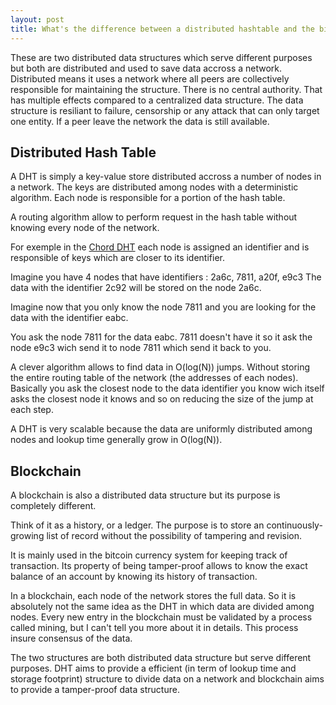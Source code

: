 ```yaml
---
layout: post
title: What's the difference between a distributed hashtable and the bitcoin blockchain?
---
```


These are two distributed data structures which serve different purposes but
both are distributed and used to save data accross a network.  Distributed means
it uses a network where all peers are collectively responsible for maintaining
the structure. There is no central authority. That has multiple effects compared
to a centralized data structure. The data structure is resiliant to failure,
censorship or any attack that can only target one entity.  If a peer leave the
network the data is still available.

## Distributed Hash Table

A DHT is simply a key-value store distributed accross a number of nodes in a
network. The keys are distributed among nodes with a deterministic
algorithm. Each node is responsible for a portion of the hash table.

A routing algorithm allow to perform request in the hash table without knowing
every node of the network.

For exemple in the
[Chord DHT](https://en.wikipedia.org/wiki/Chord_%28peer-to-peer%29) each node is
assigned an identifier and is responsible of keys which are closer to its
identifier.

Imagine you have 4 nodes that have identifiers : 2a6c, 7811, a20f, e9c3 The data
with the identifier 2c92 will be stored on the node 2a6c.

Imagine now that you only know the node 7811 and you are looking for the data
with the identifier eabc.

You ask the node 7811 for the data eabc. 7811 doesn't have it so it ask the node
e9c3 wich send it to node 7811 which send it back to you.

A clever algorithm allows to find data in O(log(N)) jumps. Without storing the
entire routing table of the network (the addresses of each nodes). Basically you
ask the closest node to the data identifier you know wich itself asks the
closest node it knows and so on reducing the size of the jump at each step.

A DHT is very scalable because the data are uniformly distributed among nodes
and lookup time generally grow in O(log(N)).

## Blockchain

A blockchain is also a distributed data structure but its purpose is completely
different.

Think of it as a history, or a ledger. The purpose is to store an
continuously-growing list of record without the possibility of tampering and
revision.

It is mainly used in the bitcoin currency system for keeping track of
transaction. Its property of being tamper-proof allows to know the exact balance
of an account by knowing its history of transaction.

In a blockchain, each node of the network stores the full data.  So it is
absolutely not the same idea as the DHT in which data are divided among nodes.
Every new entry in the blockchain must be validated by a process called mining,
but I can't tell you more about it in details. This process insure consensus of
the data.

The two structures are both distributed data structure but serve different
purposes. DHT aims to provide a efficient (in term of lookup time and storage
footprint) structure to divide data on a network and blockchain aims to provide
a tamper-proof data structure.
